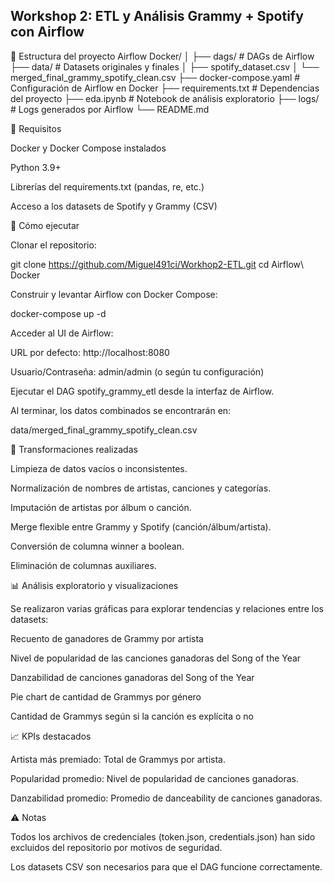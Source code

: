 ## Workshop 2: ETL y Análisis Grammy + Spotify con Airflow

📂 Estructura del proyecto
Airflow Docker/
│
├── dags/                     # DAGs de Airflow
├── data/                     # Datasets originales y finales
│   ├── spotify_dataset.csv
│   └── merged_final_grammy_spotify_clean.csv
├── docker-compose.yaml       # Configuración de Airflow en Docker
├── requirements.txt          # Dependencias del proyecto
├── eda.ipynb                 # Notebook de análisis exploratorio
├── logs/                     # Logs generados por Airflow
└── README.md

🔧 Requisitos

Docker y Docker Compose instalados

Python 3.9+

Librerías del requirements.txt (pandas, re, etc.)

Acceso a los datasets de Spotify y Grammy (CSV)

🚀 Cómo ejecutar

Clonar el repositorio:

git clone https://github.com/Miguel491ci/Workhop2-ETL.git
cd Airflow\ Docker


Construir y levantar Airflow con Docker Compose:

docker-compose up -d


Acceder al UI de Airflow:

URL por defecto: http://localhost:8080

Usuario/Contraseña: admin/admin (o según tu configuración)

Ejecutar el DAG spotify_grammy_etl desde la interfaz de Airflow.

Al terminar, los datos combinados se encontrarán en:

data/merged_final_grammy_spotify_clean.csv

🧹 Transformaciones realizadas

Limpieza de datos vacíos o inconsistentes.

Normalización de nombres de artistas, canciones y categorías.

Imputación de artistas por álbum o canción.

Merge flexible entre Grammy y Spotify (canción/álbum/artista).

Conversión de columna winner a boolean.

Eliminación de columnas auxiliares.

📊 Análisis exploratorio y visualizaciones

Se realizaron varias gráficas para explorar tendencias y relaciones entre los datasets:

Recuento de ganadores de Grammy por artista

Nivel de popularidad de las canciones ganadoras del Song of the Year

Danzabilidad de canciones ganadoras del Song of the Year

Pie chart de cantidad de Grammys por género

Cantidad de Grammys según si la canción es explícita o no

📈 KPIs destacados

Artista más premiado: Total de Grammys por artista.

Popularidad promedio: Nivel de popularidad de canciones ganadoras.

Danzabilidad promedio: Promedio de danceability de canciones ganadoras.

⚠️ Notas

Todos los archivos de credenciales (token.json, credentials.json) han sido excluidos del repositorio por motivos de seguridad.

Los datasets CSV son necesarios para que el DAG funcione correctamente.
